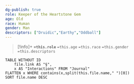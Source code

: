 ```yaml
---
dg-publish: true
role: Keeper of the Heartstone Gem
age: Old
race: Human
gender: Man
descriptors: ["Druidic","Earthy","Oddball"]
---
```


> [!info]+
> **`=this.role`**
> `=this.age` `=this.race` `=this.gender`
> `=this.descriptors` 

```dataview
TABLE WITHOUT ID
	file.link AS "§", 
	x AS "Interactions" FROM "Journal"
FLATTEN x WHERE contains(x,split(this.file.name," ")[0])
SORT file.name DESC
```
